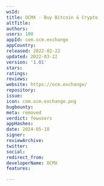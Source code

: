 ```yaml
---
wsId: 
title: OCMX - Buy Bitcoin & Crypto
altTitle: 
authors: 
users: 100
appId: com.ocm.exchange
appCountry: 
released: 2022-02-22
updated: 2022-03-22
version: '1.01'
stars: 
ratings: 
reviews: 
website: https://ocm.exchange/
repository: 
issue: 
icon: com.ocm.exchange.png
bugbounty: 
meta: removed
verdict: fewusers
appHashes: 
date: 2024-05-18
signer: 
reviewArchive: 
twitter: 
social: 
redirect_from: 
developerName: OCMX
features: 

---
```


